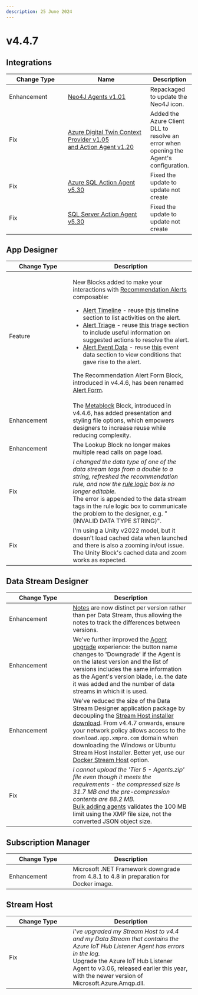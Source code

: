 ```yaml
---
description: 25 June 2024
---
```


# v4.4.7

## Integrations

<table><thead><tr><th width="155">Change Type</th><th width="250">Name</th><th>Description</th></tr></thead><tbody><tr><td>Enhancement</td><td><a href="https://xmpro.gitbook.io/neo4j/">Neo4J Agents v1.01</a></td><td>Repackaged to update the Neo4J icon.</td></tr><tr><td>Fix</td><td><a href="https://xmpro.gitbook.io/azure-digital-twin/">Azure Digital Twin Context Provider v1.05<br>and Action Agent v1.20</a></td><td>Added the Azure Client DLL to resolve an error when opening the Agent's configuration.</td></tr><tr><td>Fix</td><td><a href="https://xmpro.gitbook.io/azure-sql/">Azure SQL Action Agent v5.30</a></td><td>Fixed the update to update not create</td></tr><tr><td>Fix</td><td><a href="https://xmpro.gitbook.io/sql-server/">SQL Server Action Agent v5.30</a></td><td>Fixed the update to update not create</td></tr></tbody></table>

## App Designer

<table><thead><tr><th width="157">Change Type</th><th>Description</th></tr></thead><tbody><tr><td>Feature</td><td><p>New Blocks added to make your interactions with <a href="../concepts/recommendation/recommendation-alert.md">Recommendation Alerts</a> composable:</p><ul><li><a href="../blocks-toolbox/recommendations/alert-timeline.md">Alert Timeline</a> - reuse <a href="../concepts/recommendation/recommendation-alert.md#timeline">this</a> timeline section to list activities on the alert.</li><li><a href="../blocks-toolbox/recommendations/alert-triage.md">Alert Triage</a> - reuse <a href="../concepts/recommendation/recommendation-alert.md#triage-instructions">this</a> triage section to include useful information on suggested actions to resolve the alert.</li><li><a href="../blocks-toolbox/recommendations/alert-event-data.md">Alert Event Data</a> - reuse <a href="../concepts/recommendation/recommendation-alert.md#event-data">this</a> event data section to view conditions that gave rise to the alert.</li></ul><p>The Recommendation Alert Form Block, introduced in v4.4.6, has been renamed <a href="../blocks-toolbox/recommendations/recommendation-form.md">Alert Form</a>.</p></td></tr><tr><td>Enhancement</td><td>The <a href="../blocks-toolbox/advanced/metablock.md">Metablock</a> Block, introduced in v4.4.6, has added presentation and styling file options, which empowers designers to increase reuse while reducing complexity.</td></tr><tr><td>Enhancement</td><td>The Lookup Block no longer makes multiple read calls on page load.</td></tr><tr><td>Fix</td><td><em>I changed the data type of one of the data stream tags from a double to a string, refreshed the recommendation rule, and now the</em> <a href="../concepts/recommendation/rule.md#rule-logic"><em>rule logic</em></a> <em>box is no longer editable.</em><br>The error is appended to the data stream tags in the rule logic box to communicate the problem to the designer, e.g. "(INVALID DATA TYPE STRING)".</td></tr><tr><td>Fix</td><td>I'm using a Unity v2022 model, but it doesn't load cached data when launched and there is also a zooming in/out issue.<br>The Unity Block's cached data and zoom works as expected.</td></tr></tbody></table>

## Data Stream Designer

<table><thead><tr><th width="157">Change Type</th><th>Description</th></tr></thead><tbody><tr><td>Enhancement</td><td><a href="../how-tos/data-streams/use-business-case-and-notes.md#adding-notes">Notes</a> are now distinct per version rather than per Data Stream, thus allowing the notes to track the differences between versions.</td></tr><tr><td>Enhancement</td><td>We've further improved the <a href="../how-tos/data-streams/upgrade-a-stream-object-version.md">Agent upgrade</a> experience: the button name changes to 'Downgrade' if the Agent is on the latest version and the list of versions includes the same information as the Agent's version blade, i.e. the date it was added and the number of data streams in which it is used.</td></tr><tr><td>Enhancement</td><td>We've reduced the size of the Data Stream Designer application package by decoupling the <a href="../installation/3.-complete-installation/install-stream-host/#download-the-installer">Stream Host installer download</a>. From v4.4.7 onwards, ensure your network policy allows access to the <code>download.app.xmpro.com</code> domain when downloading the Windows or Ubuntu Stream Host installer. Better yet, use our <a href="../installation/3.-complete-installation/install-stream-host/docker/">Docker Stream Host</a> option.</td></tr><tr><td>Fix</td><td><em>I cannot upload the 'Tier 5 - Agents.zip' file even though it meets the requirements - the compressed size is 31.7 MB and the pre-compression contents are 88.2 MB.</em><br><a href="../how-tos/agents/manage-agents.md#bulk-adding-agents">Bulk adding agents</a> validates the 100 MB limit using the XMP file size, not the converted JSON object size.</td></tr></tbody></table>

## Subscription Manager

<table><thead><tr><th width="157">Change Type</th><th>Description</th></tr></thead><tbody><tr><td>Enhancement</td><td>Microsoft .NET Framework downgrade from 4.8.1 to 4.8 in preparation for Docker image.</td></tr></tbody></table>

## Stream Host

<table><thead><tr><th width="157">Change Type</th><th>Description</th></tr></thead><tbody><tr><td>Fix</td><td><em>I've upgraded my Stream Host to v4.4 and my Data Stream that contains the Azure IoT Hub Listener Agent has errors in the log.</em><br>Upgrade the Azure IoT Hub Listener Agent to v3.06, released earlier this year, with the newer version of Microsoft.Azure.Amqp.dll.</td></tr></tbody></table>
